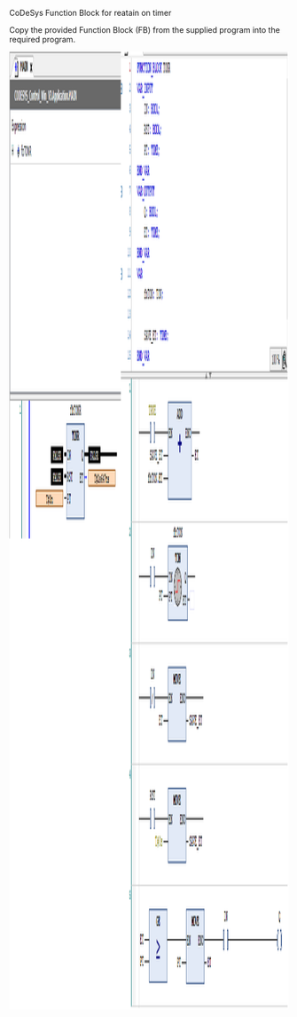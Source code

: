 CoDeSys Function Block for reatain on timer

Copy the provided Function Block (FB) from the supplied program into the required program. 

<img width="2204" height="1728" alt="image" src="CoDeSys_FB_TONR.png" />
